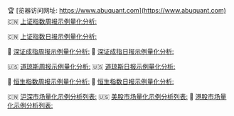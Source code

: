 🏆 [览器访问网址: https://www.abuquant.com](https://www.abuquant.com)
🇨🇳 [上证指数周报示例量化分析:](https://www.abuquant.com/abu_context/output_cn_week_2022-10-10/report/sh000001/index.html)

🇨🇳 [上证指数日报示例量化分析:](https://www.abuquant.com/abu_context/output_cn_day_2022-10-11-00-25-15/report/sh000001/index.html)

🚩 [深证成指周报示例量化分析:](https://www.abuquant.com/abu_context/output_cn_week_2022-10-16/report/sz399001/index.html)
🚩 [深证成指日报示例量化分析:](https://www.abuquant.com/abu_context/output_cn_day_2022-10-12-13-40-48/report/sz399001/index.html)

🇺🇸 [道琼斯周报示例量化分析:](https://www.abuquant.com/abu_context/output_us_week_2022-10-11/report/us.DJI/index.html)
🇺🇸 [道琼斯日报示例量化分析:](https://www.abuquant.com/abu_context/output_us_day_2022-10-11-01-26-56/report/us.DJI/index.html)

🚩 [恒生指数周报示例量化分析:](https://www.abuquant.com/abu_context/output_hk_week_2022-10-10/report/hkHSI/index.html)
🚩 [恒生指数日报示例量化分析:](https://www.abuquant.com/abu_context/output_hk_day_2022-10-10-23-27-08/report/hkHSI/index.html)

🇨🇳 [沪深市场量化示例分析列表:](https://www.abuquant.com/cn_symbol_list.html)
🇺🇸 [美股市场量化示例分析列表:](https://www.abuquant.com/us_symbol_list.html)
🚩 [港股市场量化示例分析列表:](https://www.abuquant.com/hk_symbol_list.html)
